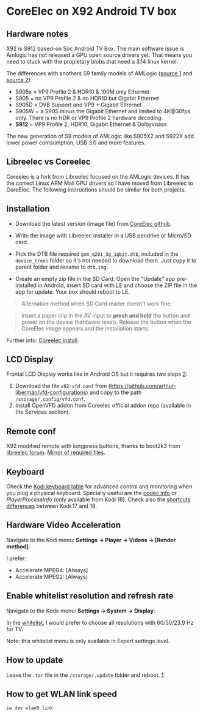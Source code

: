 # CoreElec on X92 Android TV box

## Hardware notes

X92 is S912 based-on Soc Android TV Box. The main software issue is Amlogic has not released a GPU open source drivers yet. That means you need to 
stuck with the propietary blobs that need a 3.14 linux kernel.

The differences with anothers S9 family models of AMLogic ([source 1](https://forum.kodi.tv/showthread.php?tid=255686&pid=2635832#pid2635832) and [source 2](https://en.wikipedia.org/wiki/Amlogic#Media_player_SoCs_(S9_family))):
- S905x = VP9 Profile 2 & HDR10 & 100M only Ethernet
- S905 = no VP9 Profile 2 & no HDR10 but Gigabit Ethernet
- S905D = DVB Support and VP9 + Gigabit Ethernet
- S905W = a S905 minus the Gigabit Ethernet and limited to 4K@30fps only. There is no HDR or VP9 Profile 2 hardware decoding.
- **S912** = VP9 Profile 2, HDR10, Gigabit Ethernet & Dolbyvision

The new generation of S9 models of AMLogic like S905X2 and S922X add lower power comsumption, USB 3.0 and more features.

## Libreelec vs Coreelec

Coreelec is a fork from Libreelec focused on the AMLogic devices. It has the correct Linux ARM Mali GPU drivers so I have moved from Libreelec to CoreElec. The following instructions should be similar for both projects.

## Installation

- Download the latest version (image file) from [CoreElec github](https://github.com/CoreELEC/CoreELEC/releases/).

- Write the image with Libreelec installer in a USB pendrive or Micro/SD card.

- Pick the DTB file required `gxm_q201_3g_1gbit.dtb`, included in the `device_trees` folder so it's not needed to download them. Just copy it to parent folder and rename to `dtb.img`.

- Create an empty zip file in the SD Card. Open the "Update" app pre-installed in Android, insert SD card with LE and choose the ZIP file in the app for update. Your box should reboot to LE. 


> Alternative method when SD Card reader doesn't work fine:

> Insert a paper clip in the AV input to **presh and hold** the button and power on the device (hardware reset). Release the button when the CoreElec image appears and the installation starts.

Further info: [Coreelec install](https://discourse.coreelec.org/t/how-to-install-coreelec/677).

## LCD Display

Frontal LCD Display works like in Android OS but it requires two steps [2](https://forum.libreelec.tv/thread/11736-led-vfd-displays-in-libreelec/):
1. Download the file `x92-vfd.conf` from (https://github.com/arthur-liberman/vfd-configurations) and copy to the path `/storage/.config/vfd.conf`.
2. Install OpenVFD addon from Coreelec official addon repo (available in the Services section).

## Remote conf

X92 modified remote with longpress buttons, thanks to boot2k3 from [libreelec forum](https://forum.libreelec.tv/thread/11643-le9-0-remote-configs-ir-keytable-amlogic-devices/?postID=81528#post81528). [Mirror of required files](X92_remotecontrol.zip).

## Keyboard

Check the [Kodi keyboard table](https://kodi.wiki/view/Keyboard_controls) for advanced control and monitoring when you plug a physical keyboard. Specially useful are the [codec info](https://kodi.wiki/view/Codecinfo) or *PlayerProcessInfo* (only available from Kodi 18). Check also the [shortcuts differences](https://forum.kodi.tv/showthread.php?tid=306387&pid=2520469#pid2520469) between Kodi 17 and 18.

## Hardware Video Acceleration

Navigate to the Kodi menu: **Settings -> Player -> Videos -> [Render method]**:

I prefer:
- Accelerate MPEG4: [Always]
- Accelerate MPEG2: [Always]

## Enable whitelist resolution and refresh rate

Navigate to the Kode menu: **Settings -> System -> Display**:

In the [whitelist](https://kodi.wiki/view/Settings/System/Display#Whitelist), I would prefer to choose all resolutions with 60/50/23.9 Hz for TV.

Note: this whitelist menu is only available in Expert settings level.

## How to update

Leave the `.tar` file in the `/storage/.update` folder and reboot. [1](https://discourse.coreelec.org/t/how-to-update-coreelec/1037)

## How to get WLAN link speed

    iw dev wlan0 link
